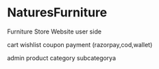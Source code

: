 # NaturesFurniture
Furniture Store Website
user side

cart 
wishlist
coupon
payment (razorpay,cod,wallet)

admin
product
category
subcategorya
